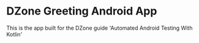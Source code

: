 # DZone Greeting Android App

This is the app built for the DZone guide 'Automated Android Testing With Kotlin'
